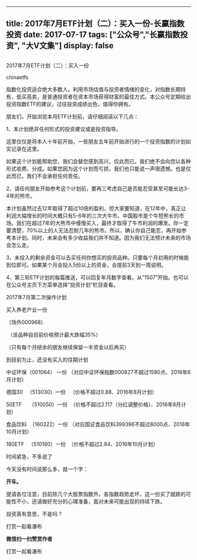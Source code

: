 
---
title:  2017年7月ETF计划（二）：买入一份-长赢指数投资
date: 2017-07-17
tags: ["公众号","长赢指数投资", "大V文集"]
display: false
---


## 



2017年7月ETF计划（二）：买入一份




chinaetfs




指数化投资适合绝大多数人。利用市场估值与投资者情绪的变化，对指数长期持有，低买高卖，是普通投资者在资本市场获得财富的最佳方式。本公众号定期给出投资指数ETF的建议，过往投资成绩出色，值得你拥有。






朋友们，开始浏览本月ETF计划前，请仔细阅读以下几点：



1、本计划绝非任何形式的投资建议或是投资指导。



这里仅仅是将本人十年前开始，一些朋友五年前开始进行的一个投资指数的计划如实记录在这里。



如果这个计划能帮助您，我们会替您感到高兴，仅此而已。我们绝不会向您以各种形式收费、分成。如果您因为这个计划而亏损，我们也只能说一声很遗憾。也是仅此而已，我们不会承担任何责任。



2、请任何朋友开始参考这个计划前，要再三考虑自己是否能忍受甚至可能长达3-4年的熊市。



本计划虽然过去12年取得了超过10倍的盈利，但大家要知道，在12年中，真正让利润大幅增长的时间大概只有5-6年的三次大牛市。中国股市是个牛短熊长的市场。我们在超过7年的大熊市中慢慢买入，最终才取得了牛市利润的爆发。你一定要清楚，70%以上的人无法忍耐几年的熊市。所以，确认你自己能忍，再开始参考本计划。同时，未来会有多少收益我们并不知道。因为我们无法预计未来的市场会怎么走。



3、未投入的剩余资金可以去买任何你想买的投资品种。只要每个月初用的时候能到位即可。如果某个月会投入5份以上的资金，会提前3天到一周说明。



4、第三轮ETF计划的每篇推送，可以回复年月数字查看。从“1507”开始。也可以在公众号主页下方菜单选择“投资计划”栏目查看。







2017年7月第二次操作计划



买入养老产业一份

（场外000968）

&nbsp;（该品种自目前价格预计最大跌幅35%）





（只有每个月结余的朋友继续保留一半资金以后再买）









到目前为止，还没有买入的往期计划

中证环保（001064） 一份 （对应中证环保指数000827不超过1580点、2016年6月计划）

德国30&nbsp;&nbsp; （513030）一份&nbsp;&nbsp; （价格不超过0.88、2016年8月计划）



50ETF&nbsp;&nbsp;&nbsp;&nbsp; （510050）一份&nbsp; （价格不超过2.117（分红调整价格）、2016年8月计划）

食品饮料&nbsp; （160222）一份 （对应国证食品饮料399396不超过8000点、2016年10月计划）

180ETF&nbsp;&nbsp; （510180）一份&nbsp; （价格不超过2.84、2016年10月计划）













时间紧急，不多说了

今天没有时间说那么多，就一个字：



**开车。**



提请各位注意，目前除几个大股票指数外，各指数趋势走坏，这一份买了就跌的可能性不小，还请做好充分的心理准备，面对未来可能出现的持续下跌。



投资真有意思，不是吗？











打赏一起看瀑布


**微信扫一扫赞赏作者**






打赏一起看瀑布








